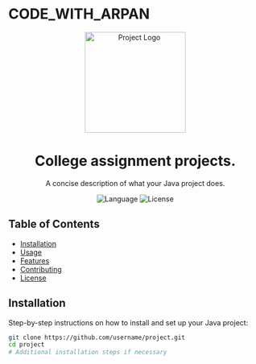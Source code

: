# CODE_WITH_ARPAN

<!-- Project Title -->
<p align="center">
  <img src="C:\Users\DELL\Pictures\Screenshots" alt="Project Logo" width="200" height="200">
</p>

<h1 align="center">College assignment projects.</h1>

<!-- Project Description -->
<p align="center">
  A concise description of what your Java project does.
</p>

<!-- Badges (Optional) -->
<p align="center">
  <img src="https://img.shields.io/badge/language-Java-orange" alt="Language">
  <img src="https://img.shields.io/badge/license-MIT-blue.svg" alt="License">
  <!-- Add more badges if needed -->
</p>

## Table of Contents
- [Installation](#installation)
- [Usage](#usage)
- [Features](#features)
- [Contributing](#contributing)
- [License](#license)

## Installation

Step-by-step instructions on how to install and set up your Java project:

```bash
git clone https://github.com/username/project.git
cd project
# Additional installation steps if necessary
